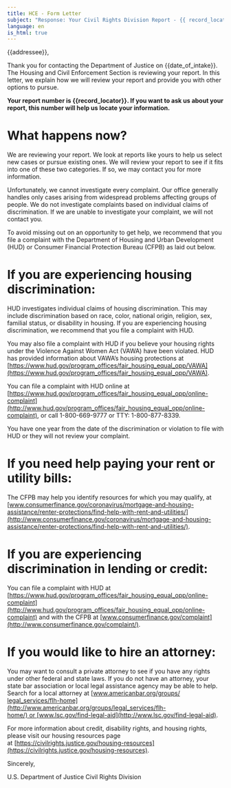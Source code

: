 ```yaml
---
title: HCE - Form Letter
subject: "Response: Your Civil Rights Division Report - {{ record_locator }} from the {{ section_name }} Section"
language: en
is_html: true
---
```

{{addressee}},

Thank you for contacting the Department of Justice on {{date_of_intake}}. The Housing and Civil Enforcement Section is reviewing your report. In this letter, we explain how we will review your report and provide you with other options to pursue.

**Your report number is {{record_locator}}. If you want to ask us about your report, this number will help us locate your information.**

What happens now?
================

We are reviewing your report. We look at reports like yours to help us select new cases or pursue existing ones. We will review your report to see if it fits into one of these two categories. If so, we may contact you for more information.

Unfortunately, we cannot investigate every complaint. Our office generally handles only cases arising from widespread problems affecting groups of people. We do not investigate complaints based on individual claims of discrimination. If we are unable to investigate your complaint, we will not contact you.

To avoid missing out on an opportunity to get help, we recommend that you file a complaint with the Department of Housing and Urban Development (HUD) or Consumer Financial Protection Bureau (CFPB) as laid out below.

If you are experiencing housing discrimination:
===============================================

HUD investigates individual claims of housing discrimination. This may include discrimination based on race, color, national origin, religion, sex, familial status, or disability in housing. If you are experiencing housing discrimination, we recommend that you file a complaint with HUD.

You may also file a complaint with HUD if you believe your housing rights under the Violence Against Women Act (VAWA) have been violated. HUD has provided information about VAWA’s housing protections at [https://www.hud.gov/program_offices/fair_housing_equal_opp/VAWA](https://www.hud.gov/program_offices/fair_housing_equal_opp/VAWA).

You can file a complaint with HUD online at [https://www.hud.gov/program_offices/fair_housing_equal_opp/online-complaint](http://www.hud.gov/program_offices/fair_housing_equal_opp/online-complaint), or call 1-800-669-9777 or TTY: 1-800-877-8339.

You have one year from the date of the discrimination or violation to file with HUD or they will not review your complaint.

If you need help paying your rent or utility bills:
===================================================

The CFPB may help you identify resources for which you may qualify, at [www.consumerfinance.gov/coronavirus/mortgage-and-housing-assistance/‌renter-protections/find-help-with-rent-and-utilities/](http://www.consumerfinance.gov/coronavirus/mortgage-and-housing-assistance/renter-protections/find-help-with-rent-and-utilities/).

If you are experiencing discrimination in lending or credit:
============================================================

You can file a complaint with HUD at [https://www.hud.gov/program_offices/fair_housing_equal_opp/online-complaint](http://www.hud.gov/program_offices/fair_housing_equal_opp/online-complaint) and with the CFPB at [www.consumerfinance.gov/complaint](http://www.consumerfinance.gov/complaint/).

If you would like to hire an attorney:
======================================

You may want to consult a private attorney to see if you have any rights under other federal and state laws. If you do not have an attorney, your state bar association or local legal assistance agency may be able to help. Search for a local attorney at [www.americanbar.org/groups/‌legal_services/flh-home](http://www.americanbar.org/groups/legal_services/flh-home/) or [www.lsc.gov/find-legal-aid](http://www.lsc.gov/find-legal-aid).

For more information about credit, disability rights, and housing rights, please visit our housing resources page at [https://civilrights.justice.gov/housing-resources](https://civilrights.justice.gov/housing-resources).

Sincerely,

U.S. Department of Justice
Civil Rights Division
